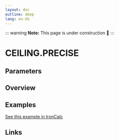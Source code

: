 ```yaml
---
layout: doc
outline: deep
lang: en-US
---
```


::: warning
**Note:** This page is under construction 🚧
:::

# CEILING.PRECISE

## Parameters

## Overview

## Examples

[See this example in IronCalc](https://app.ironcalc.com/?filename=ceiling.precise)

## Links